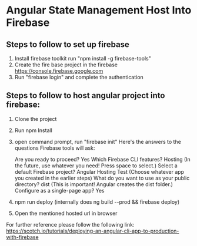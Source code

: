 # Angular State Management Host Into Firebase 

## Steps to follow to set up firebase 
1. Install firebase toolkit run "npm install -g firebase-tools"
2. Create the fire base project in the firebase https://console.firebase.google.com
3. Run "firebase login" and complete the authentication
## Steps to follow to host angular project into firebase:
1. Clone the project
2. Run npm Install
3. open command prompt, run "firebase init"
   Here's the answers to the questions Firebase tools will ask:

    Are you ready to proceed? Yes
    Which Firebase CLI features? Hosting (In the future, use whatever you need! Press space to select.)
    Select a default Firebase project? Angular Hosting Test (Choose whatever app you created in the earlier steps)
    What do you want to use as your public directory? dist (This is important! Angular creates the dist folder.)
    Configure as a single-page app? Yes
4. npm run deploy (internally does ng build --prod && firebase deploy)
5. Open the mentioned hosted url in browser

For further reference please follow the following link:
https://scotch.io/tutorials/deploying-an-angular-cli-app-to-production-with-firebase

